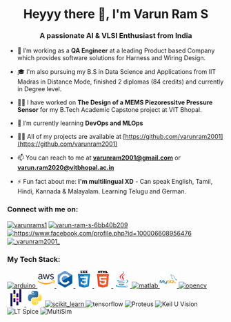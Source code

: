 <h1 align="center">Heyyy there  👋, I'm Varun Ram S</h1>
<h3 align="center">A passionate AI & VLSI Enthusiast from India </h3>

- 🔭 I’m working as a **QA Engineer** at a leading Product based Company which provides software solutions for Harness and Wiring Design.

- 🎓 I'm also pursuing my B.S in Data Science and Applications from IIT Madras in Distance Mode,  finished 2 diplomas (84 credits) and currently in Degree level.

- 🧑‍🔬 I have worked on **The Design of a MEMS Piezoressitve Pressure Sensor** for my B.Tech Academic Capstone project at VIT Bhopal. 

- 🌱 I’m currently learning **DevOps and MLOps**

- 👨‍💻 All of my projects are available at [https://github.com/varunram2001](https://github.com/varunram2001)

- 📫 You can reach to me at **varunram2001@gmail.com** or **varun.ram2020@vitbhopal.ac.in**

- ⚡ Fun fact about me: **I'm multilingual XD** - Can speak English, Tamil, Hindi, Kannada & Malayalam. Learning Telugu and German. 

<h3 align="left">Connect with me on:</h3>
<p align="left">
<a href="https://twitter.com/varunrams1" target="blank"><img align="center" src="https://raw.githubusercontent.com/rahuldkjain/github-profile-readme-generator/master/src/images/icons/Social/twitter.svg" alt="varunrams1" height="30" width="40" /></a>
<a href="https://linkedin.com/in/varun-ram-s-6bb40b209" target="blank"><img align="center" src="https://raw.githubusercontent.com/rahuldkjain/github-profile-readme-generator/master/src/images/icons/Social/linked-in-alt.svg" alt="varun-ram-s-6bb40b209" height="30" width="40" /></a>
<a href="https://fb.com/https://www.facebook.com/profile.php?id=100006608956476" target="blank"><img align="center" src="https://raw.githubusercontent.com/rahuldkjain/github-profile-readme-generator/master/src/images/icons/Social/facebook.svg" alt="https://www.facebook.com/profile.php?id=100006608956476" height="30" width="40" /></a>
<a href="https://instagram.com/_varunram2001_" target="blank"><img align="center" src="https://raw.githubusercontent.com/rahuldkjain/github-profile-readme-generator/master/src/images/icons/Social/instagram.svg" alt="_varunram2001_" height="30" width="40" /></a>
</p>

<h3 align="left">My Tech Stack:</h3>
<p align="left"> <a href="https://www.arduino.cc/" target="_blank" rel="noreferrer"> <img src="https://cdn.worldvectorlogo.com/logos/arduino-1.svg" alt="arduino" width="40" height="40"/> </a> <a href="https://aws.amazon.com" target="_blank" rel="noreferrer"> <img src="https://raw.githubusercontent.com/devicons/devicon/master/icons/amazonwebservices/amazonwebservices-original-wordmark.svg" alt="aws" width="40" height="40"/> </a> <a href="https://www.cprogramming.com/" target="_blank" rel="noreferrer"> <img src="https://raw.githubusercontent.com/devicons/devicon/master/icons/c/c-original.svg" alt="c" width="40" height="40"/> </a> <a href="https://www.w3schools.com/css/" target="_blank" rel="noreferrer"> <img src="https://raw.githubusercontent.com/devicons/devicon/master/icons/css3/css3-original-wordmark.svg" alt="css3" width="40" height="40"/> </a> <a href="https://www.w3.org/html/" target="_blank" rel="noreferrer"> <img src="https://raw.githubusercontent.com/devicons/devicon/master/icons/html5/html5-original-wordmark.svg" alt="html5" width="40" height="40"/> </a> <a href="https://www.java.com" target="_blank" rel="noreferrer"> <img src="https://raw.githubusercontent.com/devicons/devicon/master/icons/java/java-original.svg" alt="java" width="40" height="40"/> </a> <a href="https://www.mathworks.com/" target="_blank" rel="noreferrer"> <img src="https://upload.wikimedia.org/wikipedia/commons/2/21/Matlab_Logo.png" alt="matlab" width="40" height="40"/> </a> <a href="https://www.mysql.com/" target="_blank" rel="noreferrer"> <img src="https://raw.githubusercontent.com/devicons/devicon/master/icons/mysql/mysql-original-wordmark.svg" alt="mysql" width="40" height="40"/> </a> <a href="https://opencv.org/" target="_blank" rel="noreferrer"> <img src="https://www.vectorlogo.zone/logos/opencv/opencv-icon.svg" alt="opencv" width="40" height="40"/> </a> <a href="https://pandas.pydata.org/" target="_blank" rel="noreferrer"> <img src="https://raw.githubusercontent.com/devicons/devicon/2ae2a900d2f041da66e950e4d48052658d850630/icons/pandas/pandas-original.svg" alt="pandas" width="40" height="40"/> </a> <a href="https://www.python.org" target="_blank" rel="noreferrer"> <img src="https://raw.githubusercontent.com/devicons/devicon/master/icons/python/python-original.svg" alt="python" width="40" height="40"/> </a> <a href="https://scikit-learn.org/" target="_blank" rel="noreferrer"> <img src="https://upload.wikimedia.org/wikipedia/commons/0/05/Scikit_learn_logo_small.svg" alt="scikit_learn" width="40" height="40"/> </a> <a href="https://www.tensorflow.org" target="_blank" rel="noreferrer"> </a> <img src="https://www.vectorlogo.zone/logos/tensorflow/tensorflow-icon.svg" alt="tensorflow" width="40" height="40"/>  <img src="https://pbs.twimg.com/media/FOC1MVxX0AMKgSx.png" alt="Proteus" width="40" height="40"/> <img src="https://download.logo.wine/logo/Keil_(company)/Keil_(company)-Logo.wine.png" alt="Keil U Vision" width="40" height="40"/>
<img src="https://djtnrpkvps28m.cloudfront.net/uploads/2020/11/LTSpice-logo.jpg" alt="LT Spice" width="40" height="40"/>
<img src="https://images.g2crowd.com/uploads/product/image/social_landscape/social_landscape_ab1576bbe6d84ab0b4b9bc31bc064f41/ni-multisim.png" alt="MultiSim" width="45" height="40"/></p>

<p> </p>
